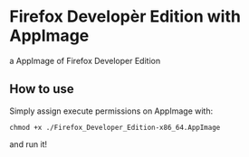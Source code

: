 # Firefox Developèr Edition with AppImage
a AppImage of Firefox Developer Edition

## How to use

Simply assign execute permissions on AppImage with:

```
chmod +x ./Firefox_Developer_Edition-x86_64.AppImage

```

and run it!
